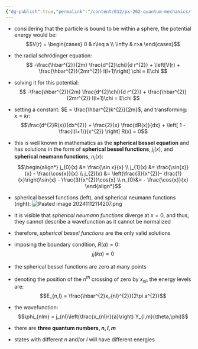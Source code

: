 ```yaml
---
{"dg-publish":true,"permalink":"/content/012/px-262-quantum-mechanics/f-3-d-systems/px-262-f5-particle-in-a-spherical-potential-well/","created":"2024-11-25T10:50:32.000+00:00","updated":"2024-11-26T01:08:25.969+00:00"}
---
```


- considering that the particle is bound to be within a sphere, the potential energy would be: 
$$V(r) = \begin{cases} 0 & r\leq a \\ \infty & r>a \end{cases}$$
- the radial schrödinger equation: 
  $$ -\frac{\hbar^{2}}{2m} \frac{d^{2}\chi}{d r^{2}} + \left[V(r) + \frac{\hbar^{2}}{2mr^{2}} l(l+1)\right] \chi = E\chi $$
- solving it for this potential: 
  $$ -\frac{\hbar^{2}}{2m} \frac{d^{2}\chi}{d r^{2}} + \frac{\hbar^{2}}{2mr^{2}} l(l+1)\chi = E\chi $$
- setting a constant: $E = \frac{\hbar^{2}k^{2}}{2m}$, and transforming: $x = kr:$ 
  $$\frac{d^{2}R(x)}{dx^{2}} + \frac{2}{x} \frac{dR(x)}{dx} + \left[ 1 - \frac{l(l+1)}{x^{2}} \right] R(x) = 0$$
- this is well known in mathematics as the **spherical bessel equation** and has solutions in the form of **spherical bessel functions**, $j_{l}(x)$, and **spherical neumann functions**, $n_{l}(x):$ 
$$\begin{align*}
	j_{0}(x) &= \frac{\sin x}{x} \\
	j_{1}(x) &= \frac{\sin{x}}{x} - \frac{\cos{x}}{x} \\
	j_{2}(x) &= \left(\frac{3}{x^{2}}- \frac{1}{x}\right)\sin{x} - \frac{3}{x^{2}}\cos{x} \\
	n_{0}&= - \frac{\cos{x}}{x}
\end{align*}$$ 
- spherical bessel functions (left), and spherical neumann functions (right): ![Pasted image 20241112114207.png](/img/user/pics/Pasted%20image%2020241112114207.png)
- it is visible that *spherical neumann functions* diverge at $x=0$, and thus, they cannot describe a wavefunction as it cannot be normalized
- therefore, *spherical bessel functions* are the only valid solutions

- imposing the boundary condition, $R(a)=0:$ 
$$j_{l}(ka) = 0$$
- the spherical bessel functions are zero at many points
- denoting the position of the $n^{th}$ crossing of zero by $x_{nl}$, the energy levels are: 
  $$E_{n,l} = \frac{\hbar^{2}x_{nl}^{2}}{2\pi a^{2}}$$
- the wavefunction: 
  $$\phi_{nlm} = j_{nl}\left(\frac{x_{nl}r}{a}\right) Y_{l,m}(\theta,\phi)$$
- there are **three quantum numbers, $n,l,m$**
- states with different $n$ and/or $l$ will have different energies
